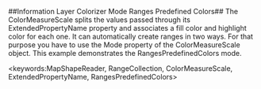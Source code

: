 ##Information Layer Colorizer Mode Ranges Predefined Colors##
The ColorMeasureScale splits the values passed through its ExtendedPropertyName property and associates a fill color and highlight color for each one. It can automatically create ranges in two ways. For that purpose you have to use the Mode property of the ColorMeasureScale object. This example demonstrates the RangesPredefinedColors mode.

<keywords:MapShapeReader, RangeCollection, ColorMeasureScale, ExtendedPropertyName, RangesPredefinedColors> 